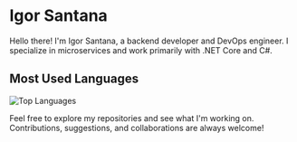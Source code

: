 # Igor Santana

Hello there! I'm Igor Santana, a backend developer and DevOps engineer. I specialize in microservices and work primarily with .NET Core and C#.

## Most Used Languages
![Top Languages](https://github-readme-stats.vercel.app/api/top-langs/?username=IgorSantanaM&layout=compact&theme=radical)

Feel free to explore my repositories and see what I'm working on. Contributions, suggestions, and collaborations are always welcome!
